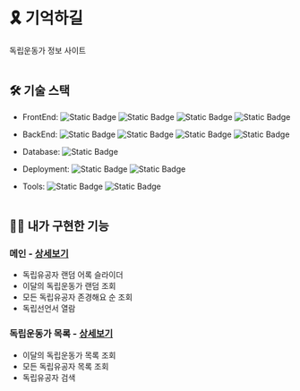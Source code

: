 # 🎗 기억하길
독립운동가 정보 사이트<br><br>

## 🛠️ 기술 스택
- FrontEnd: 
![Static Badge](https://img.shields.io/badge/HTML5-E34F26?logo=html5&logoColor=white)
![Static Badge](https://img.shields.io/badge/CSS3-1572B6?logo=css3&logoColor=white)
![Static Badge](https://img.shields.io/badge/JavaScript-F7DF1E?logo=javascript&logoColor=black)
![Static Badge](https://img.shields.io/badge/jQuery-0769AD?logo=jquery&logoColor=white)

- BackEnd: 
![Static Badge](https://img.shields.io/badge/JAVA%2017-%23F80000?logo=oracle&logoColor=white)
![Static Badge](https://img.shields.io/badge/Spring%20Boot-6DB33F?logo=springboot&logoColor=white)
![Static Badge](https://img.shields.io/badge/MyBatis-C71A36?logo=apachemaven&logoColor=white)
![Static Badge](https://img.shields.io/badge/JSP%2FJSTL-%236DB33F)

- Database: 
![Static Badge](https://img.shields.io/badge/MySQL%208.0-4479A1?logo=mysql&logoColor=white)

- Deployment:
![Static Badge](https://img.shields.io/badge/Naver%20Cloud%20Platform-03C75A?logo=naver&logoColor=white)
![Static Badge](https://img.shields.io/badge/Jenkins-%23D24939?logo=jenkins&logoColor=white)

- Tools: 
![Static Badge](https://img.shields.io/badge/STS4-6DB33F?logo=spring&logoColor=white)
![Static Badge](https://img.shields.io/badge/GitHub-181717?logo=github&logoColor=white)
<br><br>

## 🙋‍♀️ 내가 구현한 기능
### 메인 - [상세보기](https://github.com/subin4591/remember/wiki/%EA%B8%B0%EB%8A%A5-%EC%86%8C%EA%B0%9C-(%EB%A9%94%EC%9D%B8))
- 독립유공자 랜덤 어록 슬라이더
- 이달의 독립운동가 랜덤 조회
- 모든 독립유공자 존경해요 순 조회
- 독립선언서 열람
### 독립운동가 목록 - [상세보기](https://github.com/subin4591/remember/wiki/%EA%B8%B0%EB%8A%A5-%EC%86%8C%EA%B0%9C-(%EB%8F%85%EB%A6%BD%EC%9C%A0%EA%B3%B5%EC%9E%90-%EB%AA%A9%EB%A1%9D))
- 이달의 독립운동가 목록 조회
- 모든 독립유공자 목록 조회
- 독립유공자 검색
